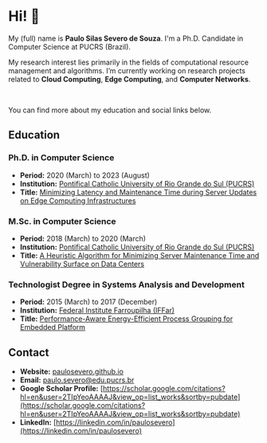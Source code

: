 <h1>Hi! 👋</h1>

My (full) name is **Paulo Silas Severo de Souza**. I'm a Ph.D. Candidate in Computer Science at PUCRS (Brazil).

My research interest lies primarily in the fields of computational resource management and algorithms. I’m currently working on research projects related to **Cloud Computing**, **Edge Computing**, and **Computer Networks**.

<br>

You can find more about my education and social links below.

## Education

### Ph.D. in Computer Science
- **Period:** 2020 (March) to 2023 (August)
- **Institution:** [Pontifical Catholic University of Rio Grande do Sul (PUCRS)](https://www.pucrs.br/en/)
- **Title:** [Minimizing Latency and Maintenance Time during Server Updates on Edge Computing Infrastructures](https://tede2.pucrs.br/)

### M.Sc. in Computer Science
- **Period:** 2018 (March) to 2020 (March)
- **Institution:** [Pontifical Catholic University of Rio Grande do Sul (PUCRS)](https://www.pucrs.br/en/)
- **Title:** [A Heuristic Algorithm for Minimizing Server Maintenance Time and Vulnerability Surface on Data Centers](https://tede2.pucrs.br/tede2/bitstream/tede/9522/2/PAULO%20SILAS%20SEVERO%20DE%20SOUZA_DIS.pdf)

### Technologist Degree in Systems Analysis and Development
- **Period:** 2015 (March) to 2017 (December)
- **Institution:** [Federal Institute Farroupilha (IFFar)](https://www.iffarroupilha.edu.br/portal?view=default)
- **Title:** [Performance-Aware Energy-Efficient Process Grouping for Embedded Platform](https://doi.org/10.1109/ISCC.2018.8538753)

## Contact

- **Website:** [paulosevero.github.io](paulosevero.github.io)
- **Email:** paulo.severo@edu.pucrs.br
- **Google Scholar Profile:** [https://scholar.google.com/citations?hl=en&user=2TIpYeoAAAAJ&view_op=list_works&sortby=pubdate](https://scholar.google.com/citations?hl=en&user=2TIpYeoAAAAJ&view_op=list_works&sortby=pubdate)
- **LinkedIn:** [https://linkedin.com/in/paulosevero](https://linkedin.com/in/paulosevero)

